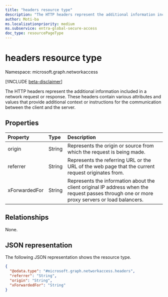 ```yaml
---
title: "headers resource type"
description: "The HTTP headers represent the additional information included in a network request or response. These headers contain various attributes and values that provide additional context or instructions for the communication between the client and the server."
author: Moti-ba
ms.localizationpriority: medium
ms.subservice: entra-global-secure-access
doc_type: resourcePageType
---
```


# headers resource type

Namespace: microsoft.graph.networkaccess

[!INCLUDE [beta-disclaimer](../../includes/beta-disclaimer.md)]

The HTTP headers represent the additional information included in a network request or response. These headers contain various attributes and values that provide additional context or instructions for the communication between the client and the server.

## Properties
|Property|Type|Description|
|:---|:---|:---|
|origin|String|Represents the origin or source from which the request is being made.|
|referrer|String|Represents the referring URL or the URL of the web page that the current request originates from.|
|xForwardedFor|String|Represents the information about the client original IP address when the request passes through one or more proxy servers or load balancers.|

## Relationships
None.

## JSON representation
The following JSON representation shows the resource type.
<!-- {
  "blockType": "resource",
  "@odata.type": "microsoft.graph.networkaccess.headers"
}
-->
``` json
{
  "@odata.type": "#microsoft.graph.networkaccess.headers",
  "referrer": "String",
  "origin": "String",
  "xForwardedFor": "String"
}
```

